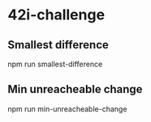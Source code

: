# 42i-challenge

## Smallest difference

npm run smallest-difference

## Min unreacheable change

npm run min-unreacheable-change